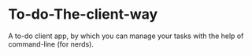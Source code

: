# To-do-The-client-way
A to-do client app, by which you can manage your tasks with the help of command-line (for nerds). 
